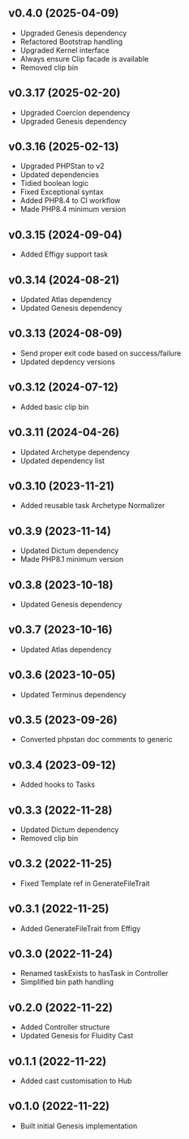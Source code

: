 ## v0.4.0 (2025-04-09)
* Upgraded Genesis dependency
* Refactored Bootstrap handling
* Upgraded Kernel interface
* Always ensure Clip facade is available
* Removed clip bin

## v0.3.17 (2025-02-20)
* Upgraded Coercion dependency
* Upgraded Genesis dependency

## v0.3.16 (2025-02-13)
* Upgraded PHPStan to v2
* Updated dependencies
* Tidied boolean logic
* Fixed Exceptional syntax
* Added PHP8.4 to CI workflow
* Made PHP8.4 minimum version

## v0.3.15 (2024-09-04)
* Added Effigy support task

## v0.3.14 (2024-08-21)
* Updated Atlas dependency
* Updated Genesis dependency

## v0.3.13 (2024-08-09)
* Send proper exit code based on success/failure
* Updated depdency versions

## v0.3.12 (2024-07-12)
* Added basic clip bin

## v0.3.11 (2024-04-26)
* Updated Archetype dependency
* Updated dependency list

## v0.3.10 (2023-11-21)
* Added reusable task Archetype Normalizer

## v0.3.9 (2023-11-14)
* Updated Dictum dependency
* Made PHP8.1 minimum version

## v0.3.8 (2023-10-18)
* Updated Genesis dependency

## v0.3.7 (2023-10-16)
* Updated Atlas dependency

## v0.3.6 (2023-10-05)
* Updated Terminus dependency

## v0.3.5 (2023-09-26)
* Converted phpstan doc comments to generic

## v0.3.4 (2023-09-12)
* Added hooks to Tasks

## v0.3.3 (2022-11-28)
* Updated Dictum dependency
* Removed clip bin

## v0.3.2 (2022-11-25)
* Fixed Template ref in GenerateFileTrait

## v0.3.1 (2022-11-25)
* Added GenerateFileTrait from Effigy

## v0.3.0 (2022-11-24)
* Renamed taskExists to hasTask in Controller
* Simplified bin path handling

## v0.2.0 (2022-11-22)
* Added Controller structure
* Updated Genesis for Fluidity Cast

## v0.1.1 (2022-11-22)
* Added cast customisation to Hub

## v0.1.0 (2022-11-22)
* Built initial Genesis implementation
